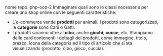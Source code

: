 nome repo: php-oop-2
 Immaginare quali sono le classi necessarie per creare uno shop online con le seguenti caratteristiche:
 - L'e-commerce vende **prodotti** per animali. I prodotti sono categorizzati, le **categorie** sono Cani o Gatti.
 - I prodotti saranno oltre al **cibo**, anche **giochi**, **cucce**, etc.
 Stampiamo delle card contenenti i dettagli dei prodotti, come immagine, titolo, prezzo, icona della categoria ed il tipo di articolo che si sta visualizzando (prodotto, cibo, gioco, cuccia).